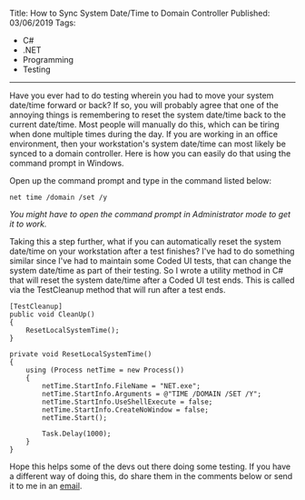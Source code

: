 Title: How to Sync System Date/Time to Domain Controller
Published: 03/06/2019
Tags: 
   - C#
   - .NET
   - Programming
   - Testing
---

Have you ever had to do testing wherein you had to move your system date/time forward or back? If so, you will probably agree that one of the annoying things is remembering to reset the system date/time back to the current date/time. Most people will manually do this, which can be tiring when done multiple times during the day. If you are working in an office environment, then your workstation's system date/time can most likely be synced to a domain controller. Here is how you can easily do that using the command prompt in Windows.

Open up the command prompt and type in the command listed below:
```
net time /domain /set /y
```
*You might have to open the command prompt in Administrator mode to get it to work.*

Taking this a step further, what if you can automatically reset the system date/time on your workstation after a test finishes? I've had to do something similar since I've had to maintain some Coded UI tests, that can change the system date/time as part of their testing. So I wrote a utility method in C# that will reset the system date/time after a Coded UI test ends. This is called via the TestCleanup method that will run after a test ends. 

```
[TestCleanup]
public void CleanUp()
{
    ResetLocalSystemTime();
}

private void ResetLocalSystemTime()
{
    using (Process netTime = new Process())
    {
        netTime.StartInfo.FileName = "NET.exe";
        netTime.StartInfo.Arguments = @"TIME /DOMAIN /SET /Y";
        netTime.StartInfo.UseShellExecute = false;
        netTime.StartInfo.CreateNoWindow = false;
        netTime.Start();

        Task.Delay(1000);
    }
}
```

Hope this helps some of the devs out there doing some testing. If you have a different way of doing this, do share them in the comments below or send it to me in an [email](/about#ContactMe).